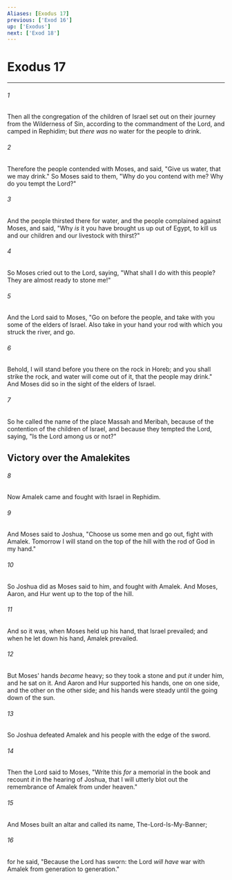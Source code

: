 ```yaml
---
Aliases: [Exodus 17]
previous: ['Exod 16']
up: ['Exodus']
next: ['Exod 18']
---
```

# Exodus 17

***


###### 1 
Then all the congregation of the children of Israel set out on their journey from the Wilderness of Sin, according to the commandment of the Lord, and camped in Rephidim; but _there was_ no water for the people to drink. 

###### 2 
Therefore the people contended with Moses, and said, "Give us water, that we may drink." So Moses said to them, "Why do you contend with me? Why do you tempt the Lord?" 

###### 3 
And the people thirsted there for water, and the people complained against Moses, and said, "Why _is_ it you have brought us up out of Egypt, to kill us and our children and our livestock with thirst?" 

###### 4 
So Moses cried out to the Lord, saying, "What shall I do with this people? They are almost ready to stone me!" 

###### 5 
And the Lord said to Moses, "Go on before the people, and take with you some of the elders of Israel. Also take in your hand your rod with which you struck the river, and go. 

###### 6 
Behold, I will stand before you there on the rock in Horeb; and you shall strike the rock, and water will come out of it, that the people may drink." And Moses did so in the sight of the elders of Israel. 

###### 7 
So he called the name of the place Massah and Meribah, because of the contention of the children of Israel, and because they tempted the Lord, saying, "Is the Lord among us or not?" 

## Victory over the Amalekites 

###### 8 
Now Amalek came and fought with Israel in Rephidim. 

###### 9 
And Moses said to Joshua, "Choose us some men and go out, fight with Amalek. Tomorrow I will stand on the top of the hill with the rod of God in my hand." 

###### 10 
So Joshua did as Moses said to him, and fought with Amalek. And Moses, Aaron, and Hur went up to the top of the hill. 

###### 11 
And so it was, when Moses held up his hand, that Israel prevailed; and when he let down his hand, Amalek prevailed. 

###### 12 
But Moses' hands _became_ heavy; so they took a stone and put _it_ under him, and he sat on it. And Aaron and Hur supported his hands, one on one side, and the other on the other side; and his hands were steady until the going down of the sun. 

###### 13 
So Joshua defeated Amalek and his people with the edge of the sword. 

###### 14 
Then the Lord said to Moses, "Write this _for_ a memorial in the book and recount _it_ in the hearing of Joshua, that I will utterly blot out the remembrance of Amalek from under heaven." 

###### 15 
And Moses built an altar and called its name, The-Lord-Is-My-Banner; 

###### 16 
for he said, "Because the Lord has sworn: the Lord _will have_ war with Amalek from generation to generation."
